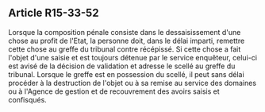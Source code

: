Article R15-33-52
----
Lorsque la composition pénale consiste dans le dessaisissement d'une chose au
profit de l'Etat, la personne doit, dans le délai imparti, remettre cette chose
au greffe du tribunal contre récépissé. Si cette chose a fait l'objet d'une
saisie et est toujours détenue par le service enquêteur, celui-ci est avisé de
la décision de validation et adresse le scellé au greffe du tribunal. Lorsque le
greffe est en possession du scellé, il peut sans délai procéder à la destruction
de l'objet ou à sa remise au service des domaines ou à l'Agence de gestion et de
recouvrement des avoirs saisis et confisqués.
